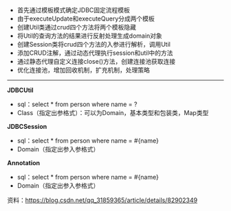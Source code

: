 * 首先通过模板模式确定JDBC固定流程模板
* 由于executeUpdate和executeQuery分成两个模板
* 创建Util类通过crud四个方法将两个模板隐藏
* 将Util的查询方法的结果进行反射处理生成domain对象
* 创建Session类将crud四个方法的入参进行解析，调用Util
* 添加CRUD注解，通过动态代理执行session和util中的方法
* 通过静态代理自定义连接close()方法，创建连接池获取连接
* 优化连接池，增加回收机制，扩充机制，处理策略

---

**JDBCUtil**

* sql：select * from person where name = ?
* Class（指定出参格式）：可以为Domain，基本类型和包装类，Map类型

**JDBCSession**

* sql：select * from person where name = #{name}
* Domain（指定出参入参格式）

**Annotation**

* sql：select * from person where name = #{name}
* Domain（指定出参入参格式）







资料：https://blog.csdn.net/qq_31859365/article/details/82902349